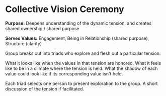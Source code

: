 # Collective Vision Ceremony

**Purpose:** Deepens understanding of the dynamic tension, and creates shared ownership / shared purpose

**Serves Values:** Engagement, Being in Relationship (shared purpose), Structure (clarity)

Group breaks out into triads who explore and flesh out a particular tension:

What it looks like when the values in that tension are honored.
What it feels like to be in a climate where the tension is held.
What the shadow of each value could look like if its corresponding value isn't held.

Each triad selects one person to present exploration to the group. A short discussion of the tension if facilitated. 
